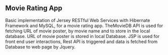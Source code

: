## Movie Rating App
Basic implementation of Jersey RESTful Web Services with Hibernate Framework and MySQL, for a movie rating app.
TheMovieDB API is used for fetching URL of movie poster, by movie name and to store in the local database. URL of movie poster is stored in local Database.
JSP is used for front end user interactions, Rest API is triggered and data is fetched from Database to web page by Jquery.
